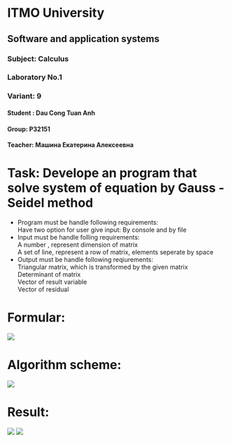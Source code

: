 # ITMO University
## Software and application systems
### Subject: Calculus
### Laboratory No.1
### Variant: 9
#### Student : Dau Cong Tuan Anh
#### Group: P32151
#### Teacher: Машина Екатерина Алексеевна

# Task: Develope an program that solve system of equation by Gauss - Seidel method
- Program must be handle following requirements:\
Have two option for user give input: By console and by file 
- Input must be handle folling requirements: \
A number , represent dimension of matrix \
A set of line, represent a row of matrix, elements seperate by space 
- Output must be handle following reqiurements: \
Triangular matrix, which is transformed by the given matrix \
Determinant of matrix \
Vector of result variable \
Vector of  residual 

# Formular: 
<img src="https://github.com/andrey551/Calculus-2023/blob/main/P32151/Dau_Cong_Tuan_Anh/Lab1/image/formular.png" />

# Algorithm scheme:
<img src="https://github.com/andrey551/Calculus-2023/blob/main/P32151/Dau_Cong_Tuan_Anh/Lab1/image/algorithm_scheme.png"/>

# Result:
<img src="https://github.com/andrey551/Calculus-2023/blob/main/P32151/Dau_Cong_Tuan_Anh/Lab1/image/example_1.png" />
<img src="https://github.com/andrey551/Calculus-2023/blob/main/P32151/Dau_Cong_Tuan_Anh/Lab1/image/example_2.png" />
